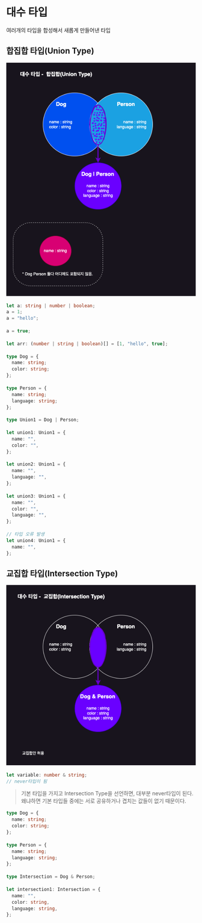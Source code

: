 # 대수 타입

여러개의 타입을 합성해서 새롭게 만들어낸 타입

## 합집합 타입(Union Type)

![](./src/대수타입_유니온.png)

```typescript
let a: string | number | boolean;
a = 1;
a = "hello";

a = true;

let arr: (number | string | boolean)[] = [1, "hello", true];

type Dog = {
  name: string;
  color: string;
};

type Person = {
  name: string;
  language: string;
};

type Union1 = Dog | Person;

let union1: Union1 = {
  name: "",
  color: "",
};

let union2: Union1 = {
  name: "",
  language: "",
};

let union3: Union1 = {
  name: "",
  color: "",
  language: "",
};

// 타입 오류 발생
let union4: Union1 = {
  name: "",
};
```

## 교집합 타입(Intersection Type)

![](./src/대수타입_인터섹션.png)

```typescript
let variable: number & string;
// never타입이 됨
```

> 기본 타입을 가지고 Intersection Type을 선언하면, 대부분 never타입이 된다.<br/>
> 왜냐하면 기본 타입들 중에는 서로 공유하거나 겹치는 값들이 없기 때문이다.

```typescript
type Dog = {
  name: string;
  color: string;
};

type Person = {
  name: string;
  language: string;
};

type Intersection = Dog & Person;

let intersection1: Intersection = {
  name: "",
  color: string,
  language: string,
};
```
